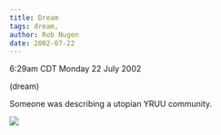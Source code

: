 ```yaml
---
title: Dream
tags: dream, 
author: Rob Nugen
date: 2002-07-22
---
```


<p class=date>6:29am CDT Monday 22 July 2002</p>

<p class=note>(dream)</p>

<p class=dream>Someone was describing a utopian YRUU community.</p>

<p><img src="/images/rob/wL-ROB.gif"/></p>
